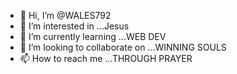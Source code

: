 - 👋 Hi, I’m @WALES792
- 👀 I’m interested in ...Jesus
- 🌱 I’m currently learning ...WEB DEV
- 💞️ I’m looking to collaborate on ...WINNING SOULS
- 📫 How to reach me ...THROUGH PRAYER

<!---
WALES792/WALES792 is a ✨ special ✨ repository because its `README.md` (this file) appears on your GitHub profile.
You can click the Preview link to take a look at your changes.
--->
